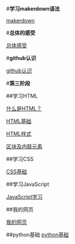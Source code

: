 #**学习makerdown语法**

[makerdown](https://github.com/feisedelu/wo-de-xue-xi-zi-niao/blob/main/makedown.md)

#**总体的感受**

[总体感受](https://github.com/feisedelu/wo-de-xue-xi-zi-niao/blob/main/%23%E6%80%BB%E4%BD%93%E6%84%9F%E5%8F%97.md)

#**github认识**

[github认识](https://github.com/feisedelu/wo-de-xue-xi-zi-niao/blob/main/github%E8%AE%A4%E8%AF%86.md)

#**第三阶段**

##学习HTML

[什么是HTML？](https://github.com/feisedelu/wo-de-xue-xi-zi-niao/blob/main/%E4%BB%80%E4%B9%88%E6%98%AFHTML%EF%BC%9F.md)

[HTML基础](https://github.com/feisedelu/wo-de-xue-xi-zi-niao/blob/main/HTML%E5%9F%BA%E7%A1%80.md)

[HTML样式](https://github.com/feisedelu/wo-de-xue-xi-zi-niao/blob/main/HTML%E6%A0%B7%E5%BC%8F.md)

[区块及内联元素](https://github.com/feisedelu/wo-de-xue-xi-zi-niao/blob/main/%E5%8C%BA%E5%9D%97%E5%8F%8A%E5%86%85%E8%81%94%E5%85%83%E7%B4%A0.md)

##学习CSS

[CSS基础](https://github.com/feisedelu/wo-de-xue-xi-zi-niao/blob/main/CSS%E5%9F%BA%E7%A1%80.md)

##学习JavaScript

[JavaScript学习](https://github.com/feisedelu/wo-de-xue-xi-zi-niao/blob/main/JavaScript%E5%AD%A6%E4%B9%A0.md)

##我的网页

[我的网页](https://github.com/feisedelu/wo-de-xue-xi-zi-niao/blob/main/Untitled-1.html)

##python基础
[python基础](https://github.com/feisedelu/wo-de-xue-xi-zi-niao/blob/main/python.md)
